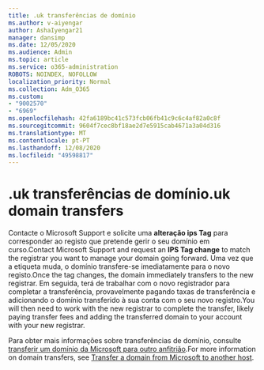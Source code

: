 ```yaml
---
title: .uk transferências de domínio
ms.author: v-aiyengar
author: AshaIyengar21
manager: dansimp
ms.date: 12/05/2020
ms.audience: Admin
ms.topic: article
ms.service: o365-administration
ROBOTS: NOINDEX, NOFOLLOW
localization_priority: Normal
ms.collection: Adm_O365
ms.custom:
- "9002570"
- "6969"
ms.openlocfilehash: 42fa6189bc41c573fcb06fb41c9c6c4af82a0c8f
ms.sourcegitcommit: 9604f7cec8bf18ae2d7e5915cab4671a3a04d316
ms.translationtype: MT
ms.contentlocale: pt-PT
ms.lasthandoff: 12/08/2020
ms.locfileid: "49598817"
---
```

# <a name="uk-domain-transfers"></a><span data-ttu-id="8790c-102">.uk transferências de domínio</span><span class="sxs-lookup"><span data-stu-id="8790c-102">.uk domain transfers</span></span>

<span data-ttu-id="8790c-103">Contacte o Microsoft Support e solicite uma **alteração ips Tag** para corresponder ao registo que pretende gerir o seu domínio em curso.</span><span class="sxs-lookup"><span data-stu-id="8790c-103">Contact Microsoft Support and request an **IPS Tag change** to match the registrar you want to manage your domain going forward.</span></span> <span data-ttu-id="8790c-104">Uma vez que a etiqueta muda, o domínio transfere-se imediatamente para o novo registo.</span><span class="sxs-lookup"><span data-stu-id="8790c-104">Once the tag changes, the domain immediately transfers to the new registrar.</span></span> <span data-ttu-id="8790c-105">Em seguida, terá de trabalhar com o novo registrador para completar a transferência, provavelmente pagando taxas de transferência e adicionando o domínio transferido à sua conta com o seu novo registro.</span><span class="sxs-lookup"><span data-stu-id="8790c-105">You will then need to work with the new registrar to complete the transfer, likely paying transfer fees and adding the transferred domain to your account with your new registrar.</span></span>

<span data-ttu-id="8790c-106">Para obter mais informações sobre transferências de domínio, consulte [transferir um domínio da Microsoft para outro anfitrião](https://docs.microsoft.com/microsoft-365/admin/get-help-with-domains/transfer-a-domain-from-microsoft-to-another-host?view=o365-worldwide).</span><span class="sxs-lookup"><span data-stu-id="8790c-106">For more information on domain transfers, see [Transfer a domain from Microsoft to another host](https://docs.microsoft.com/microsoft-365/admin/get-help-with-domains/transfer-a-domain-from-microsoft-to-another-host?view=o365-worldwide).</span></span>
